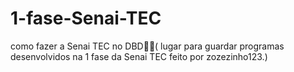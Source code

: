 # 1-fase-Senai-TEC
como fazer a Senai TEC no DBD🤪🤪( lugar para guardar programas desenvolvidos na 1 fase da Senai TEC feito por zozezinho123.)
